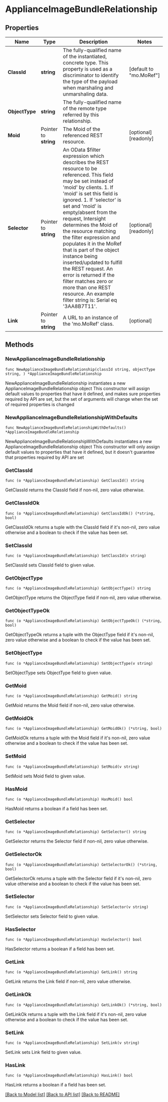 # ApplianceImageBundleRelationship

## Properties

Name | Type | Description | Notes
------------ | ------------- | ------------- | -------------
**ClassId** | **string** | The fully-qualified name of the instantiated, concrete type. This property is used as a discriminator to identify the type of the payload when marshaling and unmarshaling data. | [default to "mo.MoRef"]
**ObjectType** | **string** | The fully-qualified name of the remote type referred by this relationship. | 
**Moid** | Pointer to **string** | The Moid of the referenced REST resource. | [optional] [readonly] 
**Selector** | Pointer to **string** | An OData $filter expression which describes the REST resource to be referenced. This field may be set instead of &#39;moid&#39; by clients. 1. If &#39;moid&#39; is set this field is ignored. 1. If &#39;selector&#39; is set and &#39;moid&#39; is empty/absent from the request, Intersight determines the Moid of the resource matching the filter expression and populates it in the MoRef that is part of the object instance being inserted/updated to fulfill the REST request. An error is returned if the filter matches zero or more than one REST resource. An example filter string is: Serial eq &#39;3AA8B7T11&#39;. | [optional] [readonly] 
**Link** | Pointer to **string** | A URL to an instance of the &#39;mo.MoRef&#39; class. | [optional] 

## Methods

### NewApplianceImageBundleRelationship

`func NewApplianceImageBundleRelationship(classId string, objectType string, ) *ApplianceImageBundleRelationship`

NewApplianceImageBundleRelationship instantiates a new ApplianceImageBundleRelationship object
This constructor will assign default values to properties that have it defined,
and makes sure properties required by API are set, but the set of arguments
will change when the set of required properties is changed

### NewApplianceImageBundleRelationshipWithDefaults

`func NewApplianceImageBundleRelationshipWithDefaults() *ApplianceImageBundleRelationship`

NewApplianceImageBundleRelationshipWithDefaults instantiates a new ApplianceImageBundleRelationship object
This constructor will only assign default values to properties that have it defined,
but it doesn't guarantee that properties required by API are set

### GetClassId

`func (o *ApplianceImageBundleRelationship) GetClassId() string`

GetClassId returns the ClassId field if non-nil, zero value otherwise.

### GetClassIdOk

`func (o *ApplianceImageBundleRelationship) GetClassIdOk() (*string, bool)`

GetClassIdOk returns a tuple with the ClassId field if it's non-nil, zero value otherwise
and a boolean to check if the value has been set.

### SetClassId

`func (o *ApplianceImageBundleRelationship) SetClassId(v string)`

SetClassId sets ClassId field to given value.


### GetObjectType

`func (o *ApplianceImageBundleRelationship) GetObjectType() string`

GetObjectType returns the ObjectType field if non-nil, zero value otherwise.

### GetObjectTypeOk

`func (o *ApplianceImageBundleRelationship) GetObjectTypeOk() (*string, bool)`

GetObjectTypeOk returns a tuple with the ObjectType field if it's non-nil, zero value otherwise
and a boolean to check if the value has been set.

### SetObjectType

`func (o *ApplianceImageBundleRelationship) SetObjectType(v string)`

SetObjectType sets ObjectType field to given value.


### GetMoid

`func (o *ApplianceImageBundleRelationship) GetMoid() string`

GetMoid returns the Moid field if non-nil, zero value otherwise.

### GetMoidOk

`func (o *ApplianceImageBundleRelationship) GetMoidOk() (*string, bool)`

GetMoidOk returns a tuple with the Moid field if it's non-nil, zero value otherwise
and a boolean to check if the value has been set.

### SetMoid

`func (o *ApplianceImageBundleRelationship) SetMoid(v string)`

SetMoid sets Moid field to given value.

### HasMoid

`func (o *ApplianceImageBundleRelationship) HasMoid() bool`

HasMoid returns a boolean if a field has been set.

### GetSelector

`func (o *ApplianceImageBundleRelationship) GetSelector() string`

GetSelector returns the Selector field if non-nil, zero value otherwise.

### GetSelectorOk

`func (o *ApplianceImageBundleRelationship) GetSelectorOk() (*string, bool)`

GetSelectorOk returns a tuple with the Selector field if it's non-nil, zero value otherwise
and a boolean to check if the value has been set.

### SetSelector

`func (o *ApplianceImageBundleRelationship) SetSelector(v string)`

SetSelector sets Selector field to given value.

### HasSelector

`func (o *ApplianceImageBundleRelationship) HasSelector() bool`

HasSelector returns a boolean if a field has been set.

### GetLink

`func (o *ApplianceImageBundleRelationship) GetLink() string`

GetLink returns the Link field if non-nil, zero value otherwise.

### GetLinkOk

`func (o *ApplianceImageBundleRelationship) GetLinkOk() (*string, bool)`

GetLinkOk returns a tuple with the Link field if it's non-nil, zero value otherwise
and a boolean to check if the value has been set.

### SetLink

`func (o *ApplianceImageBundleRelationship) SetLink(v string)`

SetLink sets Link field to given value.

### HasLink

`func (o *ApplianceImageBundleRelationship) HasLink() bool`

HasLink returns a boolean if a field has been set.


[[Back to Model list]](../README.md#documentation-for-models) [[Back to API list]](../README.md#documentation-for-api-endpoints) [[Back to README]](../README.md)


